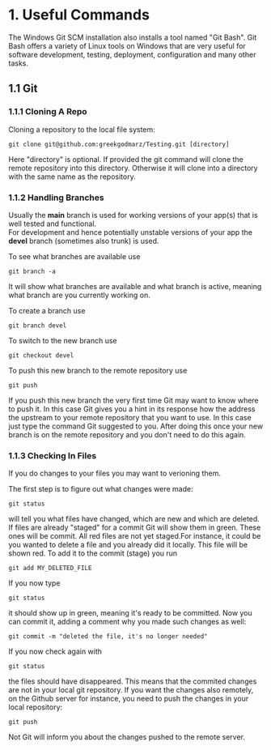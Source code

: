 # 1. Useful Commands

The Windows Git SCM installation also installs a tool named "Git Bash".
Git Bash offers a variety of Linux tools on Windows that are very useful for software development, testing, deployment, configuration and many other tasks.

## 1.1 Git

### 1.1.1 Cloning A Repo
Cloning a repository to the local file system:
```
git clone git@github.com:greekgodmarz/Testing.git [directory]
```
Here "directory" is optional. If provided the git command will clone the remote repository into this directory. Otherwise it will clone into a directory with the same name as the repository.

### 1.1.2 Handling Branches
Usually the **main** branch is used for working versions of your app(s) that is well tested and functional.  
For development and hence potentially unstable versions of your app the **devel** branch (sometimes also trunk) is used.

To see what branches are available use 
```
git branch -a
```
It will show what branches are available and what branch is active, meaning what branch are you currently working on.

To create a branch use
```
git branch devel
```

To switch to the new branch use
```
git checkout devel
```

To push this new branch to the remote repository use 
```
git push
```

If you push this new branch the very first time Git may want to know where to push it. In this case Git gives you a hint in its response how the address the upstream to your remote repository that you want to use.
In this case just type the command Git suggested to you. After doing this once your new branch is on the remote repository and you don't need to do this again.

### 1.1.3 Checking In Files
If you do changes to your files you may want to verioning them.

The first step is to figure out what changes were made:
```
git status
```
will tell you what files have changed, which are new and which are deleted.
If files are already "staged" for a commit Git will show them in green. These ones will be commit. All red files are not yet staged.For instance, it could be you wanted to delete a file and you already did it locally. This file will be shown red.
To add it to the commit (stage) you run
```
git add MY_DELETED_FILE
```
If you now type 
```
git status
```
it should show up in green, meaning it's ready to be committed.
Now you can commit it, adding a comment why you made such changes as well:
```
git commit -m "deleted the file, it's no longer needed"
```
If you now check again with 
```
git status
```
the files should have disappeared. This means that the commited changes are not in your local git repository.
If you want the changes also remotely, on the Github server for instance, you need to push the changes in your local repository:
```
git push
````
Not Git will inform you about the changes pushed to the remote server.

 
